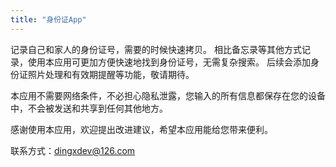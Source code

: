 ```yaml
---
title: "身份证App"
---
```


记录自己和家人的身份证号，需要的时候快速拷贝。
相比备忘录等其他方式记录，使用本应用可更加方便快速地找到身份证号，无需复杂搜索。
后续会添加身份证照片处理和有效期提醒等功能，敬请期待。

本应用不需要网络条件，不必担心隐私泄露，您输入的所有信息都保存在您的设备中，不会被发送和共享到任何其他地方。

感谢使用本应用，欢迎提出改进建议，希望本应用能给您带来便利。

联系方式：dingxdev@126.com
